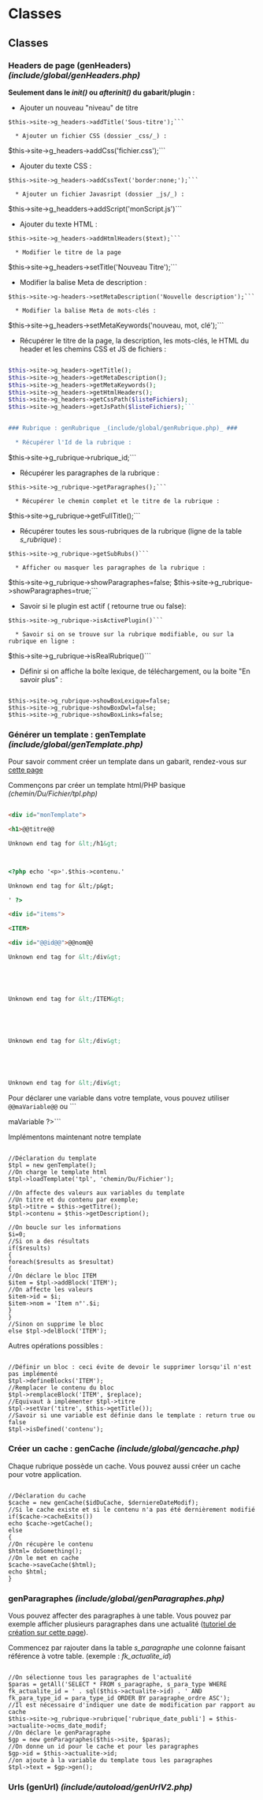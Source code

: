 <h1>Classes</h1>

## Classes ##

### Headers de page (genHeaders) _(include/global/genHeaders.php)_ ###

**Seulement dans le _init()_ ou _afterinit()_ du gabarit/plugin :**

  * Ajouter un nouveau "niveau" de titre
```
$this->site->g_headers->addTitle('Sous-titre');```

  * Ajouter un fichier CSS (dossier _css/_) :
```
$this->site->g_headers->addCss('fichier.css');```

  * Ajouter du texte CSS :
```
$this->site->g_headers->addCssText('border:none;');```

  * Ajouter un fichier Javasript (dossier _js/_) :
```
$this->site->g_headders->addScript('monScript.js')```

  * Ajouter du texte HTML :
```
$this->site->g_headers->addHtmlHeaders($text);```

  * Modifier le titre de la page
```
$this->site->g_headers->setTitle('Nouveau Titre');```

  * Modifier la balise Meta de description :
```
$this->site->g-headers->setMetaDescription('Nouvelle description');```

  * Modifier la balise Meta de mots-clés :
```
$this->site->g_headers->setMetaKeywords('nouveau, mot, clé');```

  * Récupérer le titre de la page, la description, les mots-clés, le HTML du header et les chemins CSS et JS de fichiers :
```php

$this->site->g_headers->getTitle();
$this->site->g_headers->getMetaDescription();
$this->site->g_headers->getMetaKeywords();
$this->site->g_headers->getHtmlHeaders();
$this->site->g_headers->getCssPath($listeFichiers);
$this->site->g_headers->getJsPath($listeFichiers);```


### Rubrique : genRubrique _(include/global/genRubrique.php)_ ###

  * Récupérer l'Id de la rubrique :
```
$this->site->g_rubrique->rubrique_id;```

  * Récupérer les paragraphes de la rubrique :
```
$this->site->g_rubrique->getParagraphes();```

  * Récupérer le chemin complet et le titre de la rubrique :
```
$this->site->g_rubrique->getFullTitle();```

  * Récupérer toutes les sous-rubriques de la rubrique (ligne de la table _s\_rubrique_) :
```
$this->site->g_rubrique->getSubRubs()```

  * Afficher ou masquer les paragraphes de la rubrique :
```

$this->site->g_rubrique->showParagraphes=false;
$this->site->g_rubrique->showParagraphes=true;```

  * Savoir si le plugin est actif ( retourne true ou false):
```
$this->site->g_rubrique->isActivePlugin()```

  * Savoir si on se trouve sur la rubrique modifiable, ou sur la rubrique en ligne :
```
$this->site->g_rubrique->isRealRubrique()```

  * Définir si on affiche la boîte lexique, de téléchargement, ou la boite "En savoir plus" :
```

$this->site->g_rubrique->showBoxLexique=false;
$this->site->g_rubrique->showBoxDwl=false;
$this->site->g_rubrique->showBoxLinks=false;
```

### Générer un template : genTemplate _(include/global/genTemplate.php)_ ###

Pour savoir comment créer un template dans un gabarit, rendez-vous sur [cette page](CreationGabarit#La_vue.md)

Commençons par créer un template html/PHP basique _(chemin/Du/Fichier/tpl.php)_
```html

<div id="monTemplate">

<h1>@@titre@@

Unknown end tag for &lt;/h1&gt;



<?php echo '<p>'.$this->contenu.'

Unknown end tag for &lt;/p&gt;

' ?>

<div id="items">

<ITEM>

<div id="@@id@@">@@nom@@

Unknown end tag for &lt;/div&gt;





Unknown end tag for &lt;/ITEM&gt;





Unknown end tag for &lt;/div&gt;





Unknown end tag for &lt;/div&gt;


```

Pour déclarer une variable dans votre template, vous pouvez utiliser ```
@@maVariable@@``` ou ```
<?php echo $this->maVariable ?>```

Implémentons maintenant notre template

```

//Déclaration du template
$tpl = new genTemplate();
//On charge le template html
$tpl->loadTemplate('tpl', 'chemin/Du/Fichier');

//On affecte des valeurs aux variables du template
//Un titre et du contenu par exemple;
$tpl->titre = $this->getTitre();
$tpl->contenu = $this->getDescription();

//On boucle sur les informations
$i=0;
//Si on a des résultats
if($results)
{
foreach($results as $resultat)
{
//On déclare le bloc ITEM
$item = $tpl->addBlock('ITEM');
//On affecte les valeurs
$item->id = $i;
$item->nom = 'Item n°'.$i;
}
}
//Sinon on supprime le bloc
else $tpl->delBlock('ITEM');
```

Autres opérations possibles :

```

//Définir un bloc : ceci évite de devoir le supprimer lorsqu'il n'est pas implémenté
$tpl->defineBlocks('ITEM');
//Remplacer le contenu du bloc
$tpl->remplaceBlock('ITEM', $replace);
//Equivaut à implémenter $tpl->titre
$tpl->setVar('titre', $this->getTitle());
//Savoir si une variable est définie dans le template : return true ou false
$tpl->isDefined('contenu');
```

### Créer un cache : genCache _(include/global/gencache.php)_ ###

Chaque rubrique possède un cache. Vous pouvez aussi créer un cache pour votre application.

```

//Déclaration du cache
$cache = new genCache($idDuCache, $derniereDateModif);
//Si le cache existe et si le contenu n'a pas été dernièrement modifié
if($cache->cacheExits())
echo $cache->getCache();
else
{
//On récupère le contenu
$html= doSomething();
//On le met en cache
$cache->saveCache($html);
echo $html;
}
```

### genParagraphes _(include/global/genParagraphes.php)_ ###

Vous pouvez affecter des paragraphes à une table. Vous pouvez par exemple afficher plusieurs paragraphes dans une actualité ([tutoriel de création sur cette page](ExempleCreationGabarit.md)).

Commencez par rajouter dans la table _s\_paragraphe_ une colonne faisant référence à votre table. (exemple : _fk\_actualite\_id_)

```

//On sélectionne tous les paragraphes de l'actualité
$paras = getAll('SELECT * FROM s_paragraphe, s_para_type WHERE fk_actualite_id = ' . sql($this->actualite->id) . ' AND fk_para_type_id = para_type_id ORDER BY paragraphe_ordre ASC');
//Il est nécessaire d'indiquer une date de modification par rapport au cache
$this->site->g_rubrique->rubrique['rubrique_date_publi'] = $this->actualite->ocms_date_modif;
//On déclare le genParagraphe
$gp = new genParagraphes($this->site, $paras);
//On donne un id pour le cache et pour les paragraphes
$gp->id = $this->actualite->id;
//on ajoute à la variable du template tous les paragraphes
$tpl->text = $gp->gen();

```



### Urls (genUrl) _(include/autoload/genUrlV2.php)_ ###